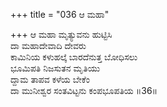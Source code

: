 +++
title = "036 ಆ ಮಹಾ"

+++
ಆ ಮಹಾ ಮೃತ್ಯುವನು ಹುಟ್ಟಿಸಿ  
ದಾ ಮಹಾದೇವಾದಿ ದೇವರು  
ಕಾಮಿನಿಯ ಕಳುಹಲ್ಕೆ ಬಾರದೆನುತ್ತ ಬೋಧಿಸಲು  
ಭೂಮಿಪತಿ ನಿಜಸುತನ ಮೃತಿಯು  
ದ್ದಾಮ ತಾಪವ ಕಳೆಯ ಬೇಕೆಂ  
ದಾ ಮುನೀಶ್ವರ ಸಂತವಿಟ್ಟನು ಕಂಪಭೂಪತಿಯ    ॥36॥